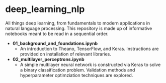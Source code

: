 # deep_learning_nlp
All things deep learning, from fundamentals to modern applications in natural language processing. This repository is made up of informative notebooks meant to be read in a sequential order. 

- **01_background_and_foundations.ipynb**
    - An introduction to Theano, TensorFlow, and Keras. Instructions are provided on installation of relevant libraries.
- **02_multilayer_perceptrons.ipynb**
    - A simple multilayer neural network is constructed via Keras to solve a binary classification problem. Validation methods and hyperparameter optimziation techniques are explored.